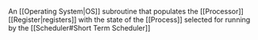 An [[Operating System|OS]] subroutine that populates the [[Processor]] [[Register|registers]] with the state of the [[Process]] selected for running by the [[Scheduler#Short Term Scheduler]]
